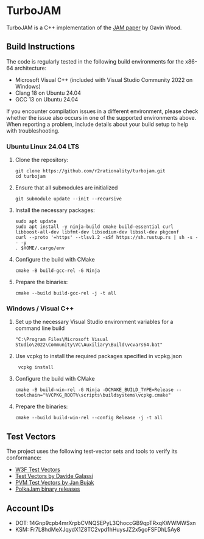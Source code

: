 # TurboJAM

TurboJAM is a C++ implementation of the [JAM paper](https://github.com/gavofyork/graypaper) by Gavin Wood.

## Build Instructions

The code is regularly tested in the following build environments for the x86-64 architecture:
- Microsoft Visual C++ (included with Visual Studio Community 2022 on Windows)
- Clang 18 on Ubuntu 24.04
- GCC 13 on Ubuntu 24.04

If you encounter compilation issues in a different environment,
please check whether the issue also occurs in one of the supported environments above.
When reporting a problem, include details about your build setup to help with troubleshooting.

### Ubuntu Linux 24.04 LTS
1. Clone the repository:
   ```
   git clone https://github.com/r2rationality/turbojam.git
   cd turbojam
   ```
2. Ensure that all submodules are initialized
   ```
   git submodule update --init --recursive
   ```
3. Install the necessary packages:
   ```
   sudo apt update
   sudo apt install -y ninja-build cmake build-essential curl libboost-all-dev libfmt-dev libsodium-dev libssl-dev pkgconf
   curl --proto '=https' --tlsv1.2 -sSf https://sh.rustup.rs | sh -s -- -y
   . $HOME/.cargo/env
   ```
4. Configure the build with CMake
   ```
   cmake -B build-gcc-rel -G Ninja
   ```
5. Prepare the binaries:
   ```
   cmake --build build-gcc-rel -j -t all
   ```

### Windows / Visual C++
1. Set up the necessary Visual Studio environment variables for a command line build
    ```
    "C:\Program Files\Microsoft Visual Studio\2022\Community\VC\Auxiliary\Build\vcvars64.bat"
   ```
2. Use vcpkg to install the required packages specified in vcpkg.json
   ```
    vcpkg install
   ```
3. Configure the build with CMake
   ```
   cmake -B build-win-rel -G Ninja -DCMAKE_BUILD_TYPE=Release --toolchain="%VCPKG_ROOT%\scripts\buildsystems\vcpkg.cmake"
   ```
4. Prepare the binaries:
   ```
   cmake --build build-win-rel --config Release -j -t all
   ```

## Test Vectors
The project uses the following test-vector sets and tools to verify its conformance:
- [W3F Test Vectors](https://github.com/w3f/jamtestvectors)
- [Test Vectors by Davide Galassi](https://github.com/davxy/jam-test-vectors/tree/polkajam-vectors)
- [PVM Test Vectors by Jan Bujak](https://github.com/koute/jamtestvectors/tree/master_pvm_initial)
- [PolkaJam binary releases](https://github.com/paritytech/polkajam-releases)

## Account IDs
- DOT: 14Gnp9cpb4mrXrpbCVNQSEPyL3QhoccGB9qpTRxqKWWMWSxn
- KSM: Fr7L8hdMeXJqydX1Z8TC2vpd1hHuysJZ2x5goFSFDhL5Ay8
